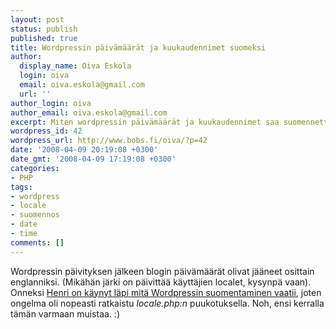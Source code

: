 ```yaml
---
layout: post
status: publish
published: true
title: Wordpressin päivämäärät ja kuukaudennimet suomeksi
author:
  display_name: Oiva Eskola
  login: oiva
  email: oiva.eskola@gmail.com
  url: ''
author_login: oiva
author_email: oiva.eskola@gmail.com
excerpt: Miten wordpressin päivämäärät ja kuukaudennimet saa suomennettua.
wordpress_id: 42
wordpress_url: http://www.bobs.fi/oiva/?p=42
date: '2008-04-09 20:19:08 +0300'
date_gmt: '2008-04-09 17:19:08 +0300'
categories:
- PHP
tags:
- wordpress
- locale
- suomennos
- date
- time
comments: []
---
```

<p>Wordpressin päivityksen jälkeen blogin päivämäärät olivat jääneet osittain englanniksi. (Mikähän järki on päivittää käyttäjien localet, kysynpä vaan). Onneksi <a href="http://mnd.fi/?p=20">Henri on käynyt läpi mitä Wordpressin suomentaminen vaatii</a>, joten ongelma oli nopeasti ratkaistu <em>locale.php:n</em> puukotuksella. Noh, ensi kerralla tämän varmaan muistaa. :)</p>
